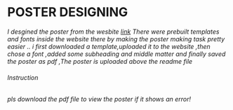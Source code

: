 # POSTER DESIGNING

*I desgined the poster from the wesbite [link](https://www.canva.com/design/DAEwDjF6434/ton9Y31nnVX3LwtJYx8Wlg/edit) There were prebuilt templates and fonts inside the  website  there by making the poster making task pretty easier .. i  first downloaded a template,uploaded it to the website ,then chose a font ,added some subheading and middle matter and finally saved the poster as pdf ,The poster is uploaded above the readme file*

###### Instruction
   *pls download the pdf file to view the poster if it shows an error!*
